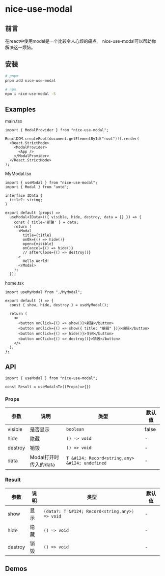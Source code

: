 # nice-use-modal

## 前言

在react中使用modal是一个比较令人心烦的痛点。
nice-use-modal可以帮助你解决这一烦恼。

## 安装

```sh
# pnpm
pnpm add nice-use-modal

# npm
npm i nice-use-modal -S
```

## Examples

main.tsx

```tsx
import { ModalProvider } from "nice-use-modal";

ReactDOM.createRoot(document.getElementById("root")!).render(
  <React.StrictMode>
    <ModalProvider>
      <App />
    </ModalProvider>
  </React.StrictMode>
);
```

MyModal.tsx

```tsx
import { useModal } from "nice-use-modal";
import { Modal } from "antd";

interface IData {
  title?: string;
}

export default (props) =>
  useModal<IData>(({ visible, hide, destroy, data = {} }) => {
    const { title='新建' } = data;
    return (
      <Modal
        title={title}
        onOk={() => hide()}
        open={visible}
        onCancel={() => hide()}
        // afterClose={() => destroy()}
      >
        Hello World!
      </Modal>
    );
  });
```

home.tsx

```tsx
import useMyModal from "./MyModal";

export default () => {
  const { show, hide, destroy } = useMyModal();

  return (
    <>
      <button onClick={() => show()}>新建</button>
      <button onClick={() => show({ title: "编辑" })}>编辑</button>
      <button onClick={() => hide()}>关闭</button>
      <button onClick={() => destroy()}>销毁</button>
    </>
  );
};
```

## API

```tsx
import { useModal } from "nice-use-modal";

const Result = useModal<T>((Props)=>{})
```

### Props

| 参数    | 说明                  | 类型                                           | 默认值 |
| ------- | --------------------- | ---------------------------------------------- | ------ |
| visible | 是否显示              | `boolean`                                      | false  |
| hide    | 隐藏                  | `() => void`                                   | -      |
| destroy | 销毁                  | `() => void`                                   | -      |
| data    | Modal打开时传入的data | `T &#124; Record<string,any> &#124; undefined` | -      |

### Result

| 参数    | 说明 | 类型                                           | 默认值 |
| ------- | ---- | ---------------------------------------------- | ------ |
| show    | 显示 | `(data?: T &#124; Record<string,any>) => void` | -      |
| hide    | 隐藏 | `() => void`                                   | -      |
| destroy | 销毁 | `() => void`                                   | -      |

## Demos
